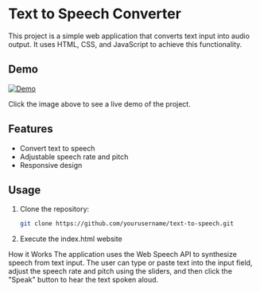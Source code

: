 # Text to Speech Converter

This project is a simple web application that converts text input into audio output. It uses HTML, CSS, and JavaScript to achieve this functionality.

## Demo

[![Demo](img.png)](https://itswasabi101.github.io/TextToSpeech/)

Click the image above to see a live demo of the project.

## Features

- Convert text to speech
- Adjustable speech rate and pitch
- Responsive design

## Usage

1. Clone the repository:
   ```bash
   git clone https://github.com/yourusername/text-to-speech.git
2. Execute the index.html website 

How it Works
The application uses the Web Speech API to synthesize speech from text input. The user can type or paste text into the input field, adjust the speech rate and pitch using the sliders, and then click the "Speak" button to hear the text spoken aloud.
